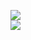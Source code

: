 [![](https://img.shields.io/badge/Made%20With-Github%20Spray-lightgrey.svg?style=for-the-badge&logo=github)](https://github.com/Annihil/github-spray#4549)  
[![](https://i.imgur.com/2DrTn0Z.gif)](https://github.com/Annihil/github-spray)